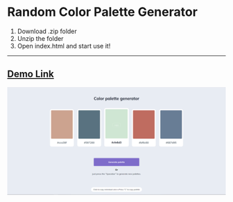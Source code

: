 # Random Color Palette Generator

1. Download .zip folder <br>
2. Unzip the folder <br>
3. Open index.html and start use it!<br>
---
[Demo Link](https://color-palette-generator-project.netlify.app/ "Color Palette Generator")
---
![](color-palette.png)
